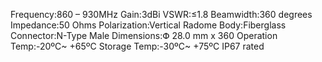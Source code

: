 Frequency:860 – 930MHz
Gain:3dBi
VSWR:≤1.8
Beamwidth:360 degrees
Impedance:50 Ohms
Polarization:Vertical
Radome Body:Fiberglass
Connector:N-Type Male
Dimensions:Փ 28.0 mm x 360
Operation Temp:-20ºC~ +65ºC
Storage Temp:-30ºC~ +75ºC
IP67 rated

